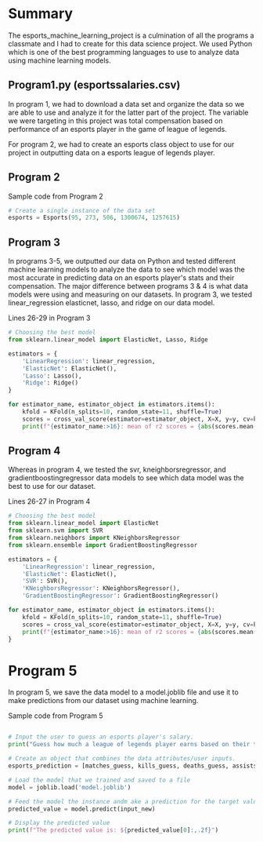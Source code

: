 # Summary
The esports_machine_learning_project is a culmination of all the programs a classmate and I had to create for this data science project. We used Python which is one of the best programming languages to use to analyze data using machine learning models. 

## Program1.py (esportssalaries.csv)
In program 1, we had to download a data set and organize the data so we are able to use and analyze it for the latter part of the project. The variable we were targeting in this project was total compensation based on performance of an esports player in the game 
of league of legends. 

For program 2, we had to create an esports class object to use for our project in outputting data on a esports league of legends player. 

## Program 2
Sample code from Program 2
```Python
# Create a single instance of the data set
esports = Esports(95, 273, 506, 1300674, 1257615)
```

## Program 3

In programs 3-5, we outputted our data on Python and tested different machine learning models to analyze the data
to see which model was the most accurate in predicting data on an esports player's stats and their compensation. The major difference between programs 3 & 4 is what data models were using and measuring on our datasets. In program 3, we tested linear_regression
elasticnet, lasso, and ridge on our data model. 


Lines 26-29 in Program 3
```Python
# Choosing the best model
from sklearn.linear_model import ElasticNet, Lasso, Ridge

estimators = {
    'LinearRegression': linear_regression,
    'ElasticNet': ElasticNet(),
    'Lasso': Lasso(),
    'Ridge': Ridge()
}

for estimator_name, estimator_object in estimators.items():
    kfold = KFold(n_splits=10, random_state=11, shuffle=True)
    scores = cross_val_score(estimator=estimator_object, X=X, y=y, cv=kfold, scoring='r2')
    print(f"{estimator_name:>16}: mean of r2 scores = {abs(scores.mean()):.3f}")
```

## Program 4
 Whereas in program 4, we tested the svr, kneighborsregressor, and gradientboostingregressor data models to see which data model was the best to use for our dataset.

Lines 26-27 in Program 4

```Python
# Choosing the best model
from sklearn.linear_model import ElasticNet
from sklearn.svm import SVR
from sklearn.neighbors import KNeighborsRegressor
from sklearn.ensemble import GradientBoostingRegressor

estimators = {
    'LinearRegression': linear_regression,
    'ElasticNet': ElasticNet(),
    'SVR': SVR(),
    'KNeighborsRegressor': KNeighborsRegressor(),
    'GradientBoostingRegressor': GradientBoostingRegressor()

for estimator_name, estimator_object in estimators.items():
    kfold = KFold(n_splits=10, random_state=11, shuffle=True)
    scores = cross_val_score(estimator=estimator_object, X=X, y=y, cv=kfold, scoring='r2')
    print(f"{estimator_name:>16}: mean of r2 scores = {abs(scores.mean()):.3f}")
}
```

# Program 5
In program 5, we save the data model to a model.joblib file and use it to make predictions from our dataset using machine learning.

Sample code from Program 5
```Python

# Input the user to guess an esports player's salary.
print("Guess how much a league of legends player earns based on their total career stats")

# Create an object that combines the data attributes/user inputs.
esports_prediction = [matches_guess, kills_guess, deaths_guess, assists_guess, gold_guess]

# Load the model that we trained and saved to a file
model = joblib.load('model.joblib')

# Feed the model the instance andm ake a prediction for the target value
predicted_value = model.predict(input_new)

# Display the predicted value
print(f"The predicted value is: ${predicted_value[0]:,.2f}")

```
